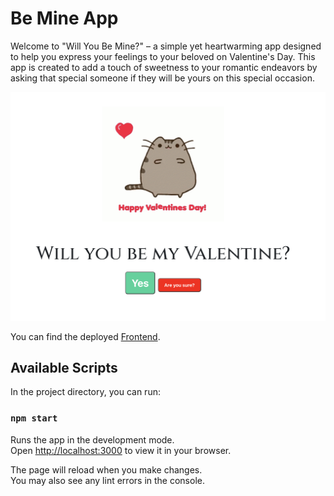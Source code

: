 # Be Mine App

Welcome to "Will You Be Mine?" – a simple yet heartwarming app designed to help you express your feelings to your beloved on Valentine's Day. This app is created to add a touch of sweetness to your romantic endeavors by asking that special someone if they will be yours on this special occasion.

<img src="happycat.png">

You can find the deployed [Frontend](https://valentinesday.onrender.com).

## Available Scripts

In the project directory, you can run:

### `npm start`

Runs the app in the development mode.\
Open [http://localhost:3000](http://localhost:3000) to view it in your browser.

The page will reload when you make changes.\
You may also see any lint errors in the console.


